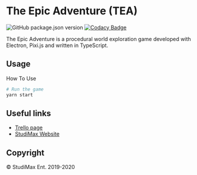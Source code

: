 # The Epic Adventure (TEA)

![GitHub package.json version](https://img.shields.io/github/package-json/v/maxscharwath/TheEpicAdventure)
[![Codacy Badge](https://api.codacy.com/project/badge/Grade/cbca955be3294e2aa34f0c3ce03a2134)](https://app.codacy.com/manual/maxscharwath/TheEpicAdventure?utm_source=github.com&utm_medium=referral&utm_content=maxscharwath/TheEpicAdventure&utm_campaign=Badge_Grade_Dashboard)

The Epic  Adventure is a procedural world exploration game developed with Electron, Pixi.js and written in TypeScript.

## Usage
How To Use
```bash
# Run the game
yarn start
```
## Useful links 
* [Trello page](https://trello.com/b/D3UbZfHb)
* [StudiMax Website](https://studimax.ch)

## Copyright
&copy; StudiMax Ent. 2019-2020
